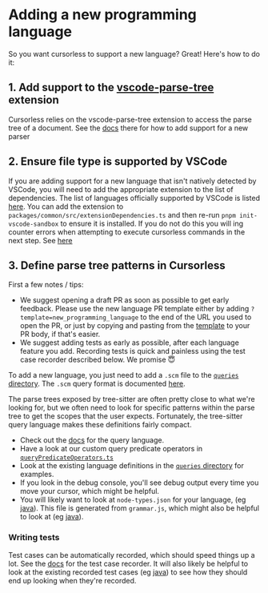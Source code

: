 # Adding a new programming language

So you want cursorless to support a new language? Great! Here's how to do it:

## 1. Add support to the [vscode-parse-tree](https://github.com/pokey/vscode-parse-tree) extension

Cursorless relies on the vscode-parse-tree extension to access the parse tree
of a document. See the
[docs](https://github.com/pokey/vscode-parse-tree/#adding-a-new-language) there
for how to add support for a new parser

## 2. Ensure file type is supported by VSCode

If you are adding support for a new language that isn't natively detected by VSCode, you will need to add the appropriate extension to the list of dependencies. The list of languages officially supported by VSCode is listed [here](https://code.visualstudio.com/docs/languages/identifiers). You can add the extension to `packages/common/src/extensionDependencies.ts` and then re-run `pnpm init-vscode-sandbox` to ensure it is installed. If you do not do this you will ing counter errors when attempting to execute cursorless commands in the next step. See [here](https://github.com/cursorless-dev/cursorless/issues/1895)

## 3. Define parse tree patterns in Cursorless

First a few notes / tips:

- We suggest opening a draft PR as soon as possible to get early feedback. Please use the new language PR template either by adding `?template=new_programming_language` to the end of the URL you used to open the PR, or just by copying and pasting from the [template](https://github.com/cursorless-dev/cursorless/blob/main/.github/PULL_REQUEST_TEMPLATE/new_programming_language.md?plain=1) to your PR body, if that's easier.
- We suggest adding tests as early as possible, after each language feature you add. Recording tests is quick and painless using the test case recorder described below. We promise 😇

To add a new language, you just need to add a `.scm` file to the [`queries` directory](../../queries). The `.scm` query format is documented [here](https://tree-sitter.github.io/tree-sitter/using-parsers#query-syntax).

The parse trees exposed by tree-sitter are often pretty close to what we're
looking for, but we often need to look for specific patterns within the parse
tree to get the scopes that the user expects. Fortunately, the tree-sitter query language makes these definitions fairly compact.

- Check out the [docs](https://tree-sitter.github.io/tree-sitter/using-parsers#query-syntax) for the query language.
- Have a look at our custom query predicate operators in [`queryPredicateOperators.ts`](../../packages/cursorless-engine/src/languages/TreeSitterQuery/queryPredicateOperators.ts)
- Look at the existing language definitions in the [`queries` directory](../../queries) for examples.
- If you look in the debug console, you'll see debug output every time you move
  your cursor, which might be helpful.
- You will likely want to look at `node-types.json` for your language, (eg [java](https://github.com/tree-sitter/tree-sitter-java/blob/master/src/node-types.json)). This file is generated from `grammar.js`, which might also be helpful to look at (eg [java](https://github.com/tree-sitter/tree-sitter-java/blob/master/grammar.js)).

### Writing tests

Test cases can be automatically recorded, which should speed things up a lot.
See the [docs](test-case-recorder.md) for the test case recorder. It will also
likely be helpful to look at the existing recorded test cases (eg
[java](../../packages/cursorless-vscode-e2e/src/suite/fixtures/recorded/languages/java)) to see how
they
should end up looking when they're recorded.
